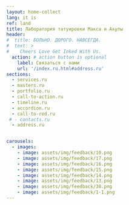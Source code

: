 ```yaml
---
layout: home-collect
lang: it is
ref: land
title: Лаборатория татуировки Макса и Акулы
header:
#  title: БОЛЬНО. ДОРОГО. НАВСЕГДА.
#  text: >
#    Cheers Love Get Inked With Us.
  action: # action button is optional
    label: Связаться с нами
    url: '/index.ru.html#address.ru'
sections:
  - services.ru
  - masters.ru
  - portfolio.ru
  - call-to-action.ru
  - timeline.ru
  - accordion.ru
  - call-to-red.ru
 # - contacts.ru
  - address.ru


carousels:
  - images:
    - image: assets/img/feedback/10.png
    - image: assets/img/feedback/17.png
    - image: assets/img/feedback/16.png
    - image: assets/img/feedback/15.png
    - image: assets/img/feedback/14.png
    - image: assets/img/feedback/13.png
    - image: assets/img/feedback/38.png
    - image: assets/img/feedback/1-1.png
---
```


